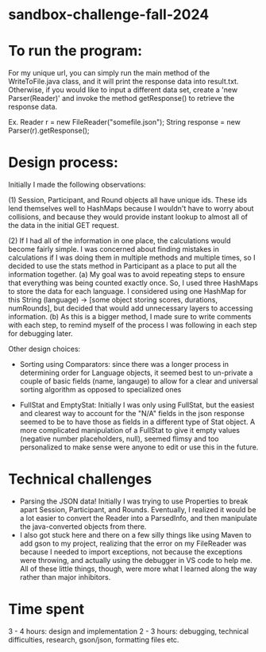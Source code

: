 # sandbox-challenge-fall-2024

# To run the program: 
For my unique url, you can simply run the main method of the WriteToFile.java class, 
and it will print the response data into result.txt.
Otherwise, if you would like to input a different data set, create a 'new Parser(Reader)'
and invoke the method getResponse() to retrieve the response data.

Ex.
Reader r = new FileReader("somefile.json");
String response = new Parser(r).getResponse();

# Design process: 
Initially I made the following observations: 

(1) Session, Participant, and Round objects all have unique ids.  These ids lend themselves well to 
HashMaps because I wouldn't have to worry about collisions, and because they would provide instant 
lookup to almost all of the data in the initial GET request.

(2) If I had all of the information in one place, the calculations would become fairly simple.  I was 
concerned about finding mistakes in calculations if I was doing them in multiple methods and multiple times,
so I decided to use the stats method in Participant as a place to put all the information together.
    (a) My goal was to avoid repeating steps to ensure that everything was being counted exactly once.  So, 
    I used three HashMaps to store the data for each language.  I considered using one HashMap for this
    String (language) -> [some object storing scores, durations, numRounds], but decided that would add unnecessary layers to accessing information.
    (b) As this is a bigger method, I made sure to write comments with each step, to remind myself of the 
    process I was following in each step for debugging later.


Other design choices: 
- Sorting using Comparators: since there was a longer process in determining order for Language objects, 
it seemed best to un-private a couple of basic fields (name, langauge) to allow for a clear and universal 
sorting algorithm as opposed to specialized ones

- FullStat and EmptyStat: Initially I was only using FullStat, but the easiest and clearest way to account for the "N/A" fields in the json response seemed to be to have those as fields in a different type of Stat object.  A more complicated manipulation of a FullStat to give it empty values (negative number placeholders,
null), seemed flimsy and too personalized to make sense were anyone to edit or use this in the future.

# Technical challenges
- Parsing the JSON data!  Initially I was trying to use Properties to break apart Session, Participant, and
Rounds.  Eventually, I realized it would be a lot easier to convert the Reader into a ParsedInfo, and
then manipulate the java-converted objects from there.
- I also got stuck here and there on a few silly things like using Maven to add gson to my project, realizing 
that the error on my FileReader was because I needed to import exceptions, not because the exceptions were throwing, and actually using the debugger in VS code to help me.  All of these little things, though, were more what I learned along the way rather than major inhibitors.

# Time spent 
3 - 4 hours: design and implementation 
2 - 3 hours: debugging, technical difficulties, research, gson/json, formatting files etc.
